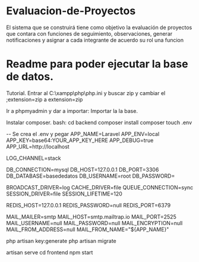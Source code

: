 # Evaluacion-de-Proyectos
El sistema que se construirá tiene como objetivo la evaluación de proyectos que contara con funciones de seguimiento, observaciones, generar notificaciones y asignar a cada integrante de acuerdo su rol una funcion

# Readme para poder ejecutar la base de datos.
Tutorial.
Entrar al C:\xampp\php\php.ini y buscar zip
y cambiar el ;extension=zip a extension=zip

Ir a phpmyadmin y dar a importar: Importar la la base.

Instalar composer. bash: 
cd backend
composer install
composer touch .env

-- Se crea el .env y pegar
APP_NAME=Laravel
APP_ENV=local
APP_KEY=base64:YOUR_APP_KEY_HERE
APP_DEBUG=true
APP_URL=http://localhost

LOG_CHANNEL=stack

DB_CONNECTION=mysql
DB_HOST=127.0.0.1
DB_PORT=3306
DB_DATABASE=basededatos
DB_USERNAME=root
DB_PASSWORD=

BROADCAST_DRIVER=log
CACHE_DRIVER=file
QUEUE_CONNECTION=sync
SESSION_DRIVER=file
SESSION_LIFETIME=120

REDIS_HOST=127.0.0.1
REDIS_PASSWORD=null
REDIS_PORT=6379

MAIL_MAILER=smtp
MAIL_HOST=smtp.mailtrap.io
MAIL_PORT=2525
MAIL_USERNAME=null
MAIL_PASSWORD=null
MAIL_ENCRYPTION=null
MAIL_FROM_ADDRESS=null
MAIL_FROM_NAME="${APP_NAME}"


php artisan key:generate
php artisan migrate

artisan serve
cd frontend
npm start
